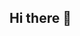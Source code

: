 ## Hi there 👋
<ing src="https://github.com/Anatoly1305/Anatoly1305/blob/main/195c8bd3de7b5ff16880cda08d99ef0fcdf190f58890982803b49518a95b6738.gif" alt="The Unlimited" width="600"> 
